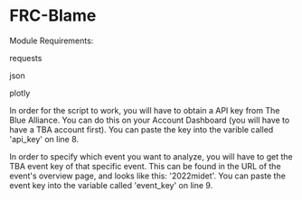 # FRC-Blame

Module Requirements:

requests

json

plotly


In order for the script to work, you will have to obtain a API key from The Blue Alliance. You can do this on your Account Dashboard (you will have to have a TBA account first). You can paste the key into the varible called 'api_key' on line 8.

In order to specify which event you want to analyze, you will have to get the TBA event key of that specific event. This can be found in the URL of the event's overview page, and looks like this: '2022midet'. You can paste the event key into the variable called 'event_key' on line 9.
